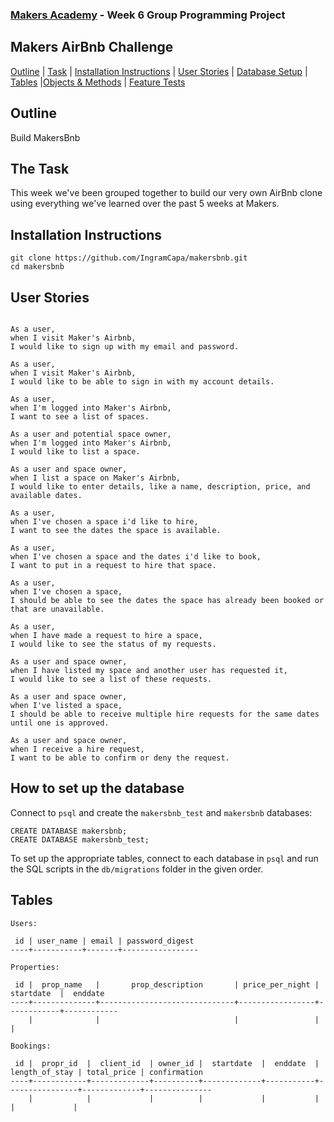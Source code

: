 ### [Makers Academy](http://www.makersacademy.com) - Week 6 Group Programming Project

Makers AirBnb Challenge 
-

[Outline](#Outline) | [Task](#Task) | [Installation Instructions](#Installation) | [User Stories](#Story) | [Database Setup](#Database) | [Tables](#Tables) |[Objects & Methods](#Methods) | [Feature Tests](#Feature_Tests) 

## <a name="Outline">Outline</a>
 
Build MakersBnb

## <a name="Task">The Task</a>

This week we've been grouped together to build our very own AirBnb clone using everything we've learned over the past 5 weeks at Makers.

## <a name="Installation">Installation Instructions</a>

```
git clone https://github.com/IngramCapa/makersbnb.git
cd makersbnb
```

## <a name="Story">User Stories</a>

```

As a user, 
when I visit Maker's Airbnb,
I would like to sign up with my email and password.

As a user,
when I visit Maker's Airbnb,
I would like to be able to sign in with my account details.

As a user,
when I'm logged into Maker's Airbnb, 
I want to see a list of spaces.

As a user and potential space owner,
when I'm logged into Maker's Airbnb, 
I would like to list a space.

As a user and space owner,
when I list a space on Maker's Airbnb,
I would like to enter details, like a name, description, price, and available dates.

As a user,
when I've chosen a space i'd like to hire, 
I want to see the dates the space is available.

As a user,
when I've chosen a space and the dates i'd like to book,
I want to put in a request to hire that space.

As a user,
when I've chosen a space,
I should be able to see the dates the space has already been booked or that are unavailable.

As a user,
when I have made a request to hire a space,
I would like to see the status of my requests. 

As a user and space owner,
when I have listed my space and another user has requested it, 
I would like to see a list of these requests.

As a user and space owner,
when I've listed a space,
I should be able to receive multiple hire requests for the same dates until one is approved. 

As a user and space owner,
when I receive a hire request, 
I want to be able to confirm or deny the request. 

```
## <a name="Database">How to set up the database</a>

Connect to `psql` and create the `makersbnb_test` and `makersbnb` databases:

```
CREATE DATABASE makersbnb;
CREATE DATABASE makersbnb_test;
```

To set up the appropriate tables, connect to each database in `psql` and run the SQL scripts in the `db/migrations` folder in the given order.

## <a name="Tables">Tables</a>

```
Users:

 id | user_name | email | password_digest 
----+-----------+-------+-----------------

Properties:

 id |  prop_name   |       prop_description       | price_per_night | startdate  |  enddate   
----+--------------+------------------------------+-----------------+------------+------------
    |              |                              |                 |            | 
    
Bookings:

 id |  propr_id  |  client_id  | owner_id |  startdate  |  enddate  | length_of_stay | total_price | confirmation 
----+------------+-------------+----------+-------------+-----------+----------------+-------------+---------------
    |            |             |          |             |           |                |             |

```


